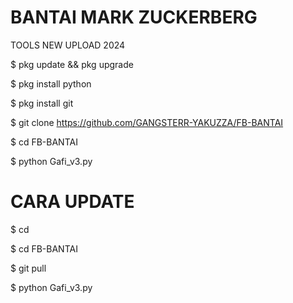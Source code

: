# BANTAI MARK ZUCKERBERG
TOOLS NEW UPLOAD 2024

$ pkg update && pkg upgrade

$ pkg install python

$ pkg install git

$ git clone https://github.com/GANGSTERR-YAKUZZA/FB-BANTAI

$ cd FB-BANTAI

$ python Gafi_v3.py


# CARA UPDATE

$ cd

$ cd FB-BANTAI

$ git pull

$ python Gafi_v3.py
